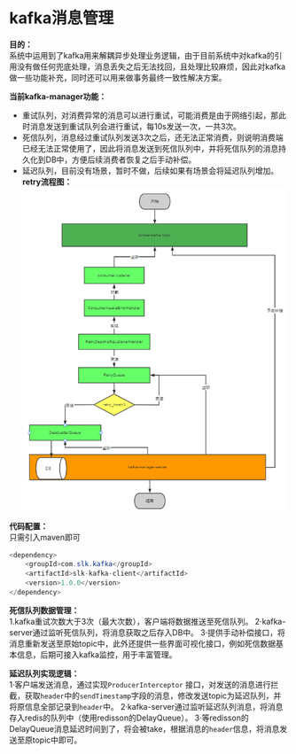**<h1>kafka消息管理</h1>**
**目的：**  
系统中运用到了kafka用来解耦异步处理业务逻辑，由于目前系统中对kafka的引用没有做任何兜底处理，消息丢失之后无法找回，且处理比较麻烦，因此对kafka做一些功能补充，同时还可以用来做事务最终一致性解决方案。

**当前kafka-manager功能：**  
- 重试队列，对消费异常的消息可以进行重试，可能消费是由于网络引起，那此时消息发送到重试队列会进行重试，每10s发送一次，一共3次。
- 死信队列，消息经过重试队列发送3次之后，还无法正常消费，则说明消费端已经无法正常使用了，因此将消息发送到死信队列中，并将死信队列的消息持久化到DB中，方便后续消费者恢复之后手动补偿。  
- 延迟队列，目前没有场景，暂时不做，后续如果有场景会将延迟队列增加。  
**retry流程图：**  
![img_1.png](img_1.png)
  
**代码配置：**  
只需引入maven即可
```java
<dependency>
    <groupId>com.slk.kafka</groupId>
    <artifactId>slk-kafka-client</artifactId>
    <version>1.0.0</version>
</dependency>
```
**死信队列数据管理：**  
1.kafka重试次数大于3次（最大次数），客户端将数据推送至死信队列。
2·kafka-server通过监听死信队列，将消息获取之后存入DB中。
3·提供手动补偿接口，将消息重新发送至原始topic中，此外还提供一些界面可视化接口，例如死信数据基本信息，后期可接入kafka监控，用于丰富管理。  

**延迟队列实现逻辑：**  
1·客户端发送消息，通过实现``ProducerInterceptor`` 接口，对发送的消息进行拦截，获取``header``中的``sendTimestamp``字段的消息，修改发送topic为延迟队列，并将原信息全部记录到``header``中。
2·kafka-server通过监听延迟队列消息，将消息存入redis的队列中（使用redisson的DelayQueue）。
3·等redisson的DelayQueue消息延迟时间到了，将会被take，根据消息的``header``信息，将消息发送至原topic中即可。


